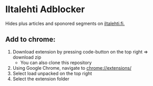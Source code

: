 <h1>Iltalehti Adblocker</h1>

<p>Hides plus articles and sponored segments on <a href="https://www.iltalehti.fi/">iltalehti.fi.</a></p>

<h2>Add to chrome:</h2>

1. Download extension by pressing code-button on the top right => download zip
   - You can also clone this repository
2. Using Google Chrome, navigate to <a href="chrome://extensions/">chrome://extensions/</a>
3. Select load unpacked on the top right
4. Select the extension folder
